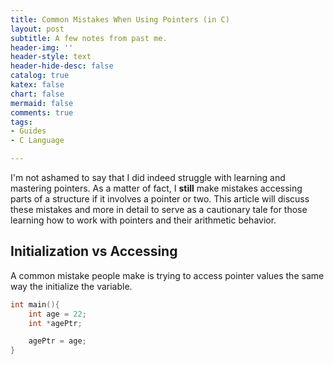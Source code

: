 ```yaml
---
title: Common Mistakes When Using Pointers (in C)
layout: post
subtitle: A few notes from past me.
header-img: ''
header-style: text
header-hide-desc: false
catalog: true
katex: false
chart: false
mermaid: false
comments: true
tags:
- Guides
- C Language

---
```

I'm not ashamed to say that I did indeed struggle with learning and mastering pointers. As a matter of fact, I **still** make mistakes accessing parts of a structure if it involves a pointer or two. This article will discuss these mistakes and more in detail to serve as a cautionary tale for those learning how to work with pointers and their arithmetic behavior.

## Initialization vs Accessing

A common mistake people make is trying to access pointer values the same way the initialize the variable.

```c
int main(){
	int age = 22;
	int *agePtr;

	agePtr = age;
}
```